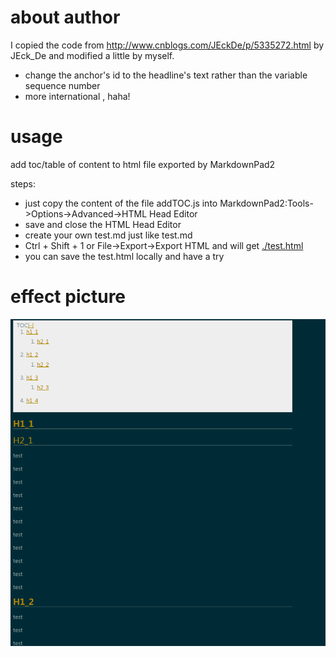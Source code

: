 
# about author
I copied the code from <http://www.cnblogs.com/JEckDe/p/5335272.html> by JEck_De and modified a little by myself.
- change the anchor's id to the headline's text rather than the variable sequence number 
- more international , haha!

# usage

add toc/table of content to html file exported by MarkdownPad2 

steps:
- just copy the content of the file addTOC.js into MarkdownPad2:Tools->Options->Advanced->HTML Head Editor 
- save and close the HTML Head Editor 
- create your own test.md just like test.md
- Ctrl + Shift + 1 or File->Export->Export HTML and will get  [./test.html](./test.html)
- you can save the test.html locally and have a try

# effect picture

 ![effect.png](effect.png)
